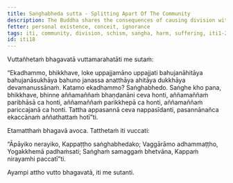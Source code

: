 ```yaml
---
title: Saṅghabheda sutta - Splitting Apart Of The Community
description: The Buddha shares the consequences of causing division within the monastic community.
fetter: personal existence, conceit, ignorance
tags: iti, community, division, schism, saṅgha, harm, suffering, iti1-27
id: iti18
---
```


Vuttañhetaṁ bhagavatā vuttamarahatāti me sutaṁ:

“Ekadhammo, bhikkhave, loke uppajjamāno uppajjati bahujanāhitāya bahujanāsukhāya bahuno janassa anatthāya ahitāya dukkhāya devamanussānaṁ. Katamo ekadhammo? Saṅghabhedo. Saṅghe kho pana, bhikkhave, bhinne aññamaññaṁ bhaṇḍanāni ceva honti, aññamaññaṁ paribhāsā ca honti, aññamaññaṁ parikkhepā ca honti, aññamaññaṁ pariccajanā ca honti. Tattha appasannā ceva nappasīdanti, pasannānañca ekaccānaṁ aññathattaṁ hotī”ti.

Etamatthaṁ bhagavā avoca. Tatthetaṁ iti vuccati:

“Āpāyiko nerayiko,
Kappaṭṭho saṅghabhedako;
Vaggārāmo adhammaṭṭho,
Yogakkhemā padhaṁsati;
Saṅghaṁ samaggaṁ bhetvāna,
Kappaṁ nirayamhi paccatī”ti.

Ayampi attho vutto bhagavatā, iti me sutanti.
